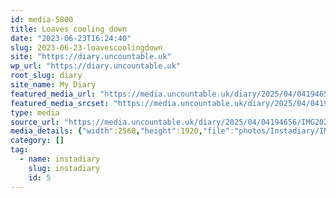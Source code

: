 ```yaml
---
id: media-5800
title: Loaves cooling down
date: "2023-06-23T16:24:40"
slug: 2023-06-23-loavescoolingdown
site: "https://diary.uncountable.uk"
wp_url: "https://diary.uncountable.uk"
root_slug: diary
site_name: My Diary
featured_media_url: "https://media.uncountable.uk/diary/2025/04/04194656/IMG20230623172440-scaled.webp"
featured_media_srcset: "https://media.uncountable.uk/diary/2025/04/04194656/IMG20230623172440-300x225.webp 300w, https://media.uncountable.uk/diary/2025/04/04194656/IMG20230623172440-1024x768.webp 1024w, https://media.uncountable.uk/diary/2025/04/04194656/IMG20230623172440-150x150.webp 150w, https://media.uncountable.uk/diary/2025/04/04194656/IMG20230623172440-640x480.webp 640w, https://media.uncountable.uk/diary/2025/04/04194656/IMG20230623172440-scaled.webp 2560w"
type: media
source_url: "https://media.uncountable.uk/diary/2025/04/04194656/IMG20230623172440-scaled.webp"
media_details: {"width":2560,"height":1920,"file":"photos/Instadiary/IMG20230623172440-scaled.webp","filesize":159398,"sizes":{"medium":{"file":"IMG20230623172440-300x225.webp","width":300,"height":225,"filesize":10460,"mime_type":"image/webp","source_url":"https://media.uncountable.uk/diary/2025/04/04194656/IMG20230623172440-300x225.webp"},"large":{"file":"IMG20230623172440-1024x768.webp","width":1024,"height":768,"filesize":50952,"mime_type":"image/webp","source_url":"https://media.uncountable.uk/diary/2025/04/04194656/IMG20230623172440-1024x768.webp"},"thumbnail":{"file":"IMG20230623172440-150x150.webp","width":150,"height":150,"filesize":4396,"mime_type":"image/webp","source_url":"https://media.uncountable.uk/diary/2025/04/04194656/IMG20230623172440-150x150.webp"},"mobwidth":{"file":"IMG20230623172440-640x480.webp","width":640,"height":480,"filesize":28468,"mime_type":"image/webp","source_url":"https://media.uncountable.uk/diary/2025/04/04194656/IMG20230623172440-640x480.webp"},"full":{"file":"IMG20230623172440-scaled.webp","width":2560,"height":1920,"mime_type":"image/webp","source_url":"https://media.uncountable.uk/diary/2025/04/04194656/IMG20230623172440-scaled.webp"}},"image_meta":{"aperture":"0","credit":"","camera":"","caption":"","created_timestamp":"0","copyright":"","focal_length":"0","iso":"0","shutter_speed":"0","title":"","orientation":"0","keywords":[]},"original_image":"IMG20230623172440.webp"}
category: []
tag:
  - name: instadiary
    slug: instadiary
    id: 5
---
```


